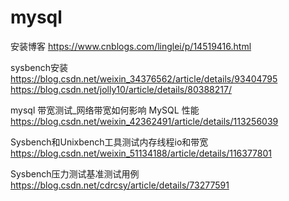 # mysql
安装博客
https://www.cnblogs.com/linglei/p/14519416.html

sysbench安装
https://blog.csdn.net/weixin_34376562/article/details/93404795
https://blog.csdn.net/jolly10/article/details/80388217/

mysql 带宽测试_网络带宽如何影响 MySQL 性能
https://blog.csdn.net/weixin_42362491/article/details/113256039

Sysbench和Unixbench工具测试内存线程io和带宽
https://blog.csdn.net/weixin_51134188/article/details/116377801

Sysbench压力测试基准测试用例
https://blog.csdn.net/cdrcsy/article/details/73277591
